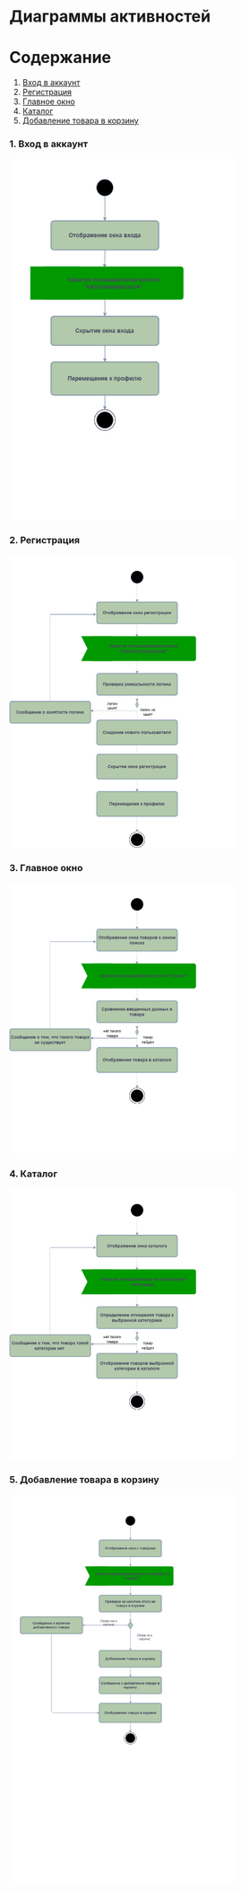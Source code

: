 # Диаграммы активностей

# Содержание
1. [Вход в аккаунт](#1)
2. [Регистрация](#2)
3. [Главное окно](#3)
4. [Каталог](#4)
5. [Добавление товара в корзину](#5)


### 1. Вход в аккаунт<a name="1"></a>
<img src="https://github.com/Autanos/lab2_jcrpo/blob/main/diagrams/images/SignInActivityDiagram1.png" alt="Вход в аккаунт" width="400"/>

### 2. Регистрация<a name="2"></a>

<img src="https://github.com/Autanos/lab2_jcrpo/blob/main/diagrams/images/RegisterActivityDiagram1.png" alt="Регистрация" width="400"/>

### 3. Главное окно<a name="3"></a>

<img src="https://github.com/Autanos/lab2_jcrpo/blob/main/diagrams/images/HomePageActivityDiagram1.png" alt="Главное окно" width="400"/>

### 4. Каталог<a name="4"></a>

<img src="https://github.com/Autanos/lab2_jcrpo/blob/main/diagrams/images/CatalogActivityDiagram.png" alt="Каталог" width="400"/>

### 5. Добавление товара в корзину<a name="5"></a>

<img src="https://github.com/Autanos/lab2_jcrpo/blob/main/diagrams/images/AddToCartActivityDiagram1.png" alt="Добавление товара в корзину" width="400"/>
